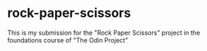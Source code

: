 # rock-paper-scissors
This is my submission for the "Rock Paper Scissors" project in the foundations course of "The Odin Project"
